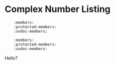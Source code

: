 # Complex Number Listing

```{doxygenclass} librapid::Complex
    :members:
    :protected-members:
    :undoc-members:
```

```{doxygenfunction} librapid::operator-(const Complex &)
    :members:
    :protected-members:
    :undoc-members:
```

Hello?
